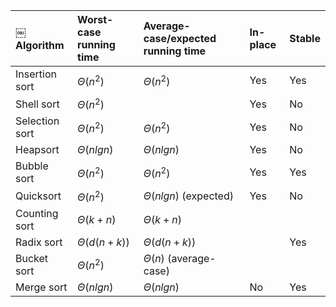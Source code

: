 |￼Algorithm | Worst-case running time | Average-case/expected running time | In-place | Stable |
| :------- | :------- | :------ | :------ | :------ |
| Insertion sort | $\Theta(n^2)$ | $\Theta(n^2)$ | Yes | Yes |
| Shell sort | $\Theta(n^2)$ |  | Yes | No |
| Selection sort | $\Theta(n^2)$ | $\Theta(n^2)$ | Yes | No |
| Heapsort | $\Theta(nlgn)$ | $\Theta(nlgn)$ | Yes | No |
| Bubble sort | $\Theta(n^2)$ | $\Theta(n^2)$ | Yes | Yes |
| Quicksort | $\Theta(n^2)$ | $\Theta(nlgn)$ (expected) | Yes | No |
| Counting sort | $\Theta(k+n)$ | $\Theta(k+n)$ |
| Radix sort | $\Theta(d(n+k))$ | $\Theta(d(n+k))$ |  | Yes |
| Bucket sort | $\Theta(n^2)$ | $\Theta(n)$ (average-case) |
| Merge sort | $\Theta(nlgn)$ | $\Theta(nlgn)$ | No | Yes |